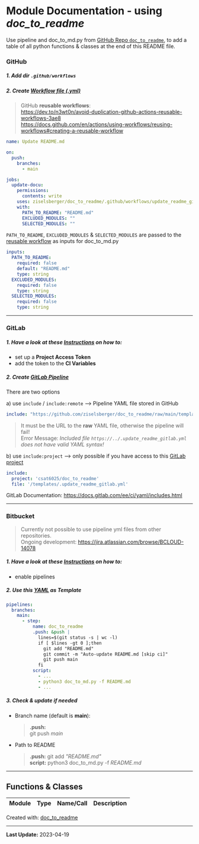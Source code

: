 # Module Documentation - using _doc_to_readme_

Use pipeline and doc_to_md.py from [GitHub Repo `doc_to_readme`](https://github.com/ziselsberger/doc_to_readme), 
to add a table of all python functions & classes at the end of this README file.

### GitHub

##### 1. Add dir `.github/workflows`

##### 2. Create [Workflow file (.yml)](.github/workflows/update_readme.yml)

> GitHub **reusable workflows**:  
> https://dev.to/n3wt0n/avoid-duplication-github-actions-reusable-workflows-3ae8  
> https://docs.github.com/en/actions/using-workflows/reusing-workflows#creating-a-reusable-workflow

```yaml
name: Update README.md

on:
  push:
    branches:
      - main

jobs:
  update-docu:
    permissions:
      contents: write
    uses: ziselsberger/doc_to_readme/.github/workflows/update_readme_github.yml@main
    with:
      PATH_TO_README: "README.md"
      EXCLUDED_MODULES: ""
      SELECTED_MODULES: ""
```

`PATH_TO_README`, `EXCLUDED_MODULES` & `SELECTED_MODULES` are passed to the [reusable workflow](https://github.com/ziselsberger/doc_to_readme/blob/main/.github/workflows/update_readme_github.yml) as inputs for doc_to_md.py

```yaml
inputs:
  PATH_TO_README:
    required: false
    default: "README.md"
    type: string
  EXCLUDED_MODULES:
    required: false
    type: string
  SELECTED_MODULES:
    required: false
    type: string
```

---

### GitLab
##### 1. Have a look at these [Instructions](https://github.com/ziselsberger/doc_to_readme/blob/main/README.md#gitlab) on how to:
* set up a **Project Access Token** 
* add the token to the **CI Variables**

##### 2. Create [GitLab Pipeline](.gitlab-ci.yml)
There are two options

a) use `include` / `include:remote` --> Pipeline YAML file stored in GitHub  

```yaml
include: "https://github.com/ziselsberger/doc_to_readme/raw/main/templates/.update_readme_gitlab.yml"
```

> It must be the URL to the **raw** YAML file, otherwise the pipeline will fail!  
> Error Message: _Included file `https://../.update_readme_gitlab.yml` does not have valid YAML syntax!_


b) use `include:project` --> only possible if you have access to this [GitLab project](https://git.uibk.ac.at/csat6025/doc_to_readme)
```yaml
include:
  project: 'csat6025/doc_to_readme'
  file: '/templates/.update_readme_gitlab.yml'
```

GitLab Documentation: https://docs.gitlab.com/ee/ci/yaml/includes.html

---

### Bitbucket
> Currently not possible to use pipeline yml files from other repositories.  
> Ongoing development: https://jira.atlassian.com/browse/BCLOUD-14078

##### 1. Have a look at these [Instructions](https://github.com/ziselsberger/doc_to_readme/blob/main/README.md#bitbucket) on how to:
* enable pipelines 

##### 2. Use this [YAML](bitbucket-pipelines.yml) as Template

```yaml
pipelines:
  branches:
    main:
      - step:
          name: doc_to_readme
          .push: &push |
            lines=$(git status -s | wc -l)
            if [ $lines -gt 0 ];then
              git add "README.md"
              git commit -m "Auto-update README.md [skip ci]"
              git push main
            fi 
          script:
            - ...
            - python3 doc_to_md.py -f README.md
            - ...
```

##### 3. Check & update if needed

* Branch name (default is **main**):  

  > **.push:**   
  >  git push _main_
  
* Path to README
  > **.push:** git add _"README.md"_  
  > **script:** python3 doc_to_md.py -f _README.md_

---

## Functions & Classes  
| Module | Type | Name/Call | Description |
| --- | --- | --- | --- |

Created with: [doc_to_readme](https://github.com/ziselsberger/doc_to_readme)  

---
**Last Update:** 2023-04-19
